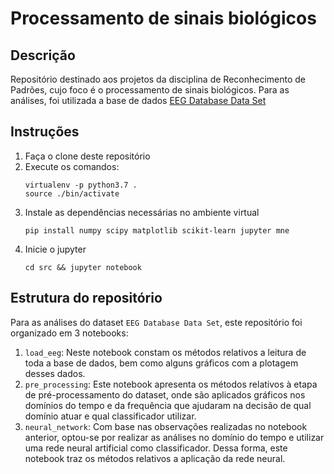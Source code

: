 # Processamento de sinais biológicos
## Descrição
Repositório destinado aos projetos da disciplina de Reconhecimento de Padrões, cujo foco é o processamento de sinais biológicos.
Para as análises, foi utilizada a base de dados [EEG Database Data Set](https://archive.ics.uci.edu/ml/datasets/EEG+Database)

## Instruções
1. Faça o clone deste repositório
2. Execute os comandos:
    ```
    virtualenv -p python3.7 .
    source ./bin/activate
    ```
3. Instale as dependências necessárias no ambiente virtual
    ```
    pip install numpy scipy matplotlib scikit-learn jupyter mne
    ```
4. Inicie o jupyter
    ```
    cd src && jupyter notebook
    ```

## Estrutura do repositório
Para as análises do dataset `EEG Database Data Set`, este repositório foi organizado em 3 notebooks:
1. `load_eeg`: Neste notebook constam os métodos relativos a leitura de toda a base de dados, bem como alguns gráficos com a plotagem desses dados.
2. `pre_processing`: Este notebook apresenta os métodos relativos à etapa de pré-processamento do dataset, onde são aplicados gráficos nos domínios do tempo e da frequência que ajudaram na decisão de qual domínio atuar e qual classificador utilizar.
3. `neural_network`: Com base nas observações realizadas no notebook anterior, optou-se por realizar as análises no domínio do tempo e utilizar uma rede neural artificial como classificador. Dessa forma, este notebook traz os métodos relativos a aplicação da rede neural.